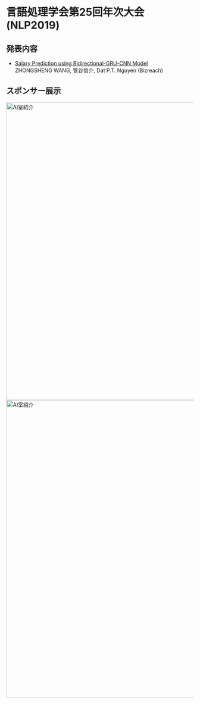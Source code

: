 # 言語処理学会第25回年次大会(NLP2019)

## 発表内容

* [Salary Prediction using Bidirectional-GRU-CNN Model](https://www.anlp.jp/nlp2019/program.html#F3-1)\
  ZHONGSHENG WANG, 菅谷信介, Dat P.T. Nguyen (Bizreach)


## スポンサー展示

<img src="images/intro1.png" alt="AI室紹介" title="AI室紹介" width="800">

<img src="images/intro2.png" alt="AI室紹介" title="AI室紹介" width="800">

